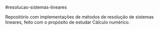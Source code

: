 #resolucao-sistemas-lineares

Repositório com implementações de métodos de resolução de sistemas lineares, feito com o propósito de estudar Cálculo numérico.